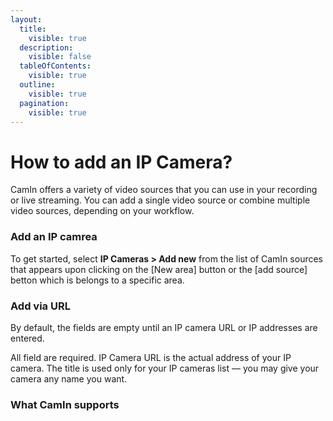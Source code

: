 ```yaml
---
layout:
  title:
    visible: true
  description:
    visible: false
  tableOfContents:
    visible: true
  outline:
    visible: true
  pagination:
    visible: true
---
```


# How to add an IP Camera?

CamIn offers a variety of video sources that you can use in your recording or live streaming. You can add a single video source or combine multiple video sources, depending on your workflow.

### Add an IP camrea

To get started, select **IP Cameras > Add new** from the list of CamIn sources that appears upon clicking on the \[New area] button or the \[add source] betton which is belongs to a specific area.

### **Add  via URL**

By default, the fields are empty until an IP camera URL or IP addresses are entered.&#x20;



All field are required. IP Camera URL is the actual address of your IP camera. The title is used only for your IP cameras list — you may give your camera any name you want.

### What CamIn supports
